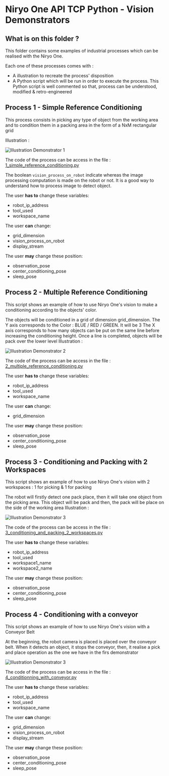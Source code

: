 # Niryo One API TCP Python - Vision Demonstrators

## What is on this folder ?

This folder contains some examples of industrial processes which can be realised with the Niryo One.

Each one of these processes comes with :
* A illustration to recreate the process' disposition
* A Python script which will be run in order to execute the process. This Python script is well commented
so that, process can be understood, modified & retro-engineered

## Process 1 - Simple Reference Conditioning

This process consists in picking any type of object from the working area and to condition them in a packing area
in the form of a NxM rectangular grid

Illustration :

![Illustration Demonstrator 1](img/demonstrator_1.jpg)

The code of the process can be access in the file : 
[1_simple_reference_conditioning.py](1_simple_reference_conditioning.py)

The boolean `vision_process_on_robot` indicate whereas the
image processing computation is made on the robot or not.
It is a good way to understand how to process image to detect object.

The user **has to** change these variables:
- robot_ip_address
- tool_used
- workspace_name

The user **can** change:
- grid_dimension
- vision_process_on_robot
- display_stream

The user **may** change these position:
- observation_pose
- center_conditioning_pose
- sleep_pose

## Process 2 - Multiple Reference Conditioning

This script shows an example of how to use Niryo One's vision to
make a conditioning according to the objects' color.

The objects will be conditioned in a grid of dimension grid_dimension. The Y axis corresponds
to the Color : BLUE / RED / GREEN. It will be 3
The X axis corresponds to how many objects can be put on the same line before increasing
the conditioning height.
Once a line is completed, objects will be pack over the lower level
Illustration :

![Illustration Demonstrator 2](img/demonstrator_2.jpg)

The code of the process can be access in the file : 
[2_multiple_reference_conditioning.py](2_multiple_reference_conditioning.py)

The user **has to** change these variables:
- robot_ip_address
- tool_used
- workspace_name

The user **can** change:
- grid_dimension

The user **may** change these position:
- observation_pose
- center_conditioning_pose
- sleep_pose

## Process 3 - Conditioning and Packing with 2 Workspaces

This script shows an example of how to use Niryo One's vision with 2 
workspaces : 1 for picking & 1 for packing

The robot will firstly detect one pack place, then it will take one object
from the picking area. This object will be pack and then, the pack will be
place on the side of the working area
Illustration :

![Illustration Demonstrator 3](img/demonstrator_3.jpg)

The code of the process can be access in the file : 
[3_conditioning_and_packing_2_workspaces.py](3_conditioning_and_packing_2_workspaces.py)

The user **has to** change these variables:
- robot_ip_address
- tool_used
- workspace1_name
- workspace2_name

The user **may** change these position:
- observation_pose
- center_conditioning_pose
- sleep_pose

## Process 4 - Conditioning with a conveyor


This script shows an example of how to use Niryo One's vision with a Conveyor Belt

At the beginning, the robot camera is placed is placed over the conveyor belt.
When it detects an object, it stops the conveyor, then, it realise a pick and place operation
as the one we have in the firs demonstrator
 
![Illustration Demonstrator 3](img/demonstrator_4.jpg)

The code of the process can be access in the file : 
[4_conditionning_with_conveyor.py](4_conditionning_with_conveyor.py)

The user **has to** change these variables:
- robot_ip_address
- tool_used
- workspace_name

The user **can** change:
- grid_dimension
- vision_process_on_robot
- display_stream

The user **may** change these position:
- observation_pose
- center_conditioning_pose
- sleep_pose


